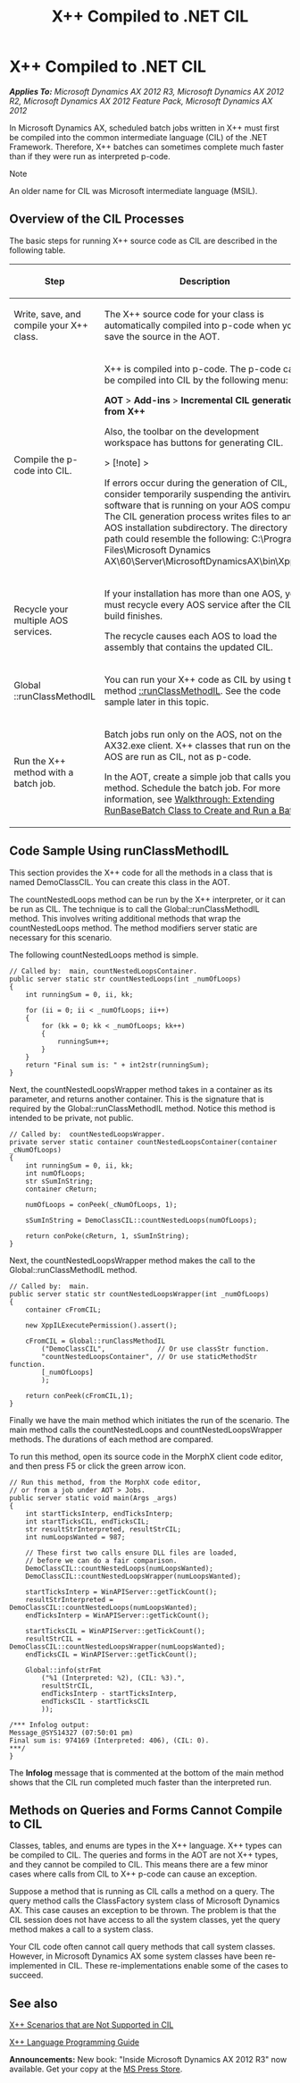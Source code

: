 ﻿---
title: X++ Compiled to .NET CIL
TOCTitle: X++ Compiled to .NET CIL
ms:assetid: 02098aad-2028-4f59-b53f-6b0bd002b25a
ms:mtpsurl: https://msdn.microsoft.com/en-us/library/Gg839855(v=AX.60)
ms:contentKeyID: 35240123
ms.date: 05/18/2015
mtps_version: v=AX.60
---

# X++ Compiled to .NET CIL 


_**Applies To:** Microsoft Dynamics AX 2012 R3, Microsoft Dynamics AX 2012 R2, Microsoft Dynamics AX 2012 Feature Pack, Microsoft Dynamics AX 2012_

In Microsoft Dynamics AX, scheduled batch jobs written in X++ must first be compiled into the common intermediate language (CIL) of the .NET Framework. Therefore, X++ batches can sometimes complete much faster than if they were run as interpreted p-code.


> [!NOTE]
> <P>An older name for CIL was Microsoft intermediate language (MSIL).</P>



## Overview of the CIL Processes

The basic steps for running X++ source code as CIL are described in the following table.

<table>
<colgroup>
<col style="width: 50%" />
<col style="width: 50%" />
</colgroup>
<thead>
<tr class="header">
<th><p>Step</p></th>
<th><p>Description</p></th>
</tr>
</thead>
<tbody>
<tr class="odd">
<td><p>Write, save, and compile your X++ class.</p></td>
<td><p>The X++ source code for your class is automatically compiled into p-code when you save the source in the AOT.</p></td>
</tr>
<tr class="even">
<td><p>Compile the p-code into CIL.</p></td>
<td><p>X++ is compiled into p-code. The p-code can be compiled into CIL by the following menu:</p>
<p><strong>AOT</strong> &gt; <strong>Add-ins</strong> &gt; <strong>Incremental CIL generation from X++</strong></p>
<p>Also, the toolbar on the development workspace has buttons for generating CIL.</p>
> [!note]  
> <P>If errors occur during the generation of CIL, consider temporarily suspending the antivirus software that is running on your AOS computer. The CIL generation process writes files to an AOS installation subdirectory. The directory path could resemble the following: C:\Program Files\Microsoft Dynamics AX\60\Server\MicrosoftDynamicsAX\bin\XppIL\</P>
</td>
</tr>
<tr class="odd">
<td><p>Recycle your multiple AOS services.</p></td>
<td><p>If your installation has more than one AOS, you must recycle every AOS service after the CIL build finishes.</p>
<p>The recycle causes each AOS to load the assembly that contains the updated CIL.</p></td>
</tr>
<tr class="even">
<td><p>Global ::runClassMethodIL</p></td>
<td><p>You can run your X++ code as CIL by using the method <a href="https://msdn.microsoft.com/en-us/library/gg802844(v=ax.60)">::runClassMethodIL</a>. See the code sample later in this topic.</p></td>
</tr>
<tr class="odd">
<td><p>Run the X++ method with a batch job.</p></td>
<td><p>Batch jobs run only on the AOS, not on the AX32.exe client. X++ classes that run on the AOS are run as CIL, not as p-code.</p>
<p>In the AOT, create a simple job that calls your method. Schedule the batch job. For more information, see <a href="walkthrough-extending-runbasebatch-class-to-create-and-run-a-batch.md">Walkthrough: Extending RunBaseBatch Class to Create and Run a Batch</a>.</p></td>
</tr>
</tbody>
</table>


## Code Sample Using runClassMethodIL

This section provides the X++ code for all the methods in a class that is named DemoClassCIL. You can create this class in the AOT.

The countNestedLoops method can be run by the X++ interpreter, or it can be run as CIL. The technique is to call the Global::runClassMethodIL method. This involves writing additional methods that wrap the countNestedLoops method. The method modifiers server static are necessary for this scenario.

The following countNestedLoops method is simple.

    // Called by:  main, countNestedLoopsContainer.
    public server static str countNestedLoops(int _numOfLoops)
    {
        int runningSum = 0, ii, kk;
        
        for (ii = 0; ii < _numOfLoops; ii++)
        {
            for (kk = 0; kk < _numOfLoops; kk++)
            {
                runningSum++;
            }
        }
        return "Final sum is: " + int2str(runningSum);
    }

Next, the countNestedLoopsWrapper method takes in a container as its parameter, and returns another container. This is the signature that is required by the Global::runClassMethodIL method. Notice this method is intended to be private, not public.

    // Called by:  countNestedLoopsWrapper.
    private server static container countNestedLoopsContainer(container _cNumOfLoops)
    {
        int runningSum = 0, ii, kk;
        int numOfLoops;
        str sSumInString;
        container cReturn;
    
        numOfLoops = conPeek(_cNumOfLoops, 1);
    
        sSumInString = DemoClassCIL::countNestedLoops(numOfLoops);
    
        return conPoke(cReturn, 1, sSumInString);
    }

Next, the countNestedLoopsWrapper method makes the call to the Global::runClassMethodIL method.

    // Called by:  main.
    public server static str countNestedLoopsWrapper(int _numOfLoops)
    {
        container cFromCIL;
        
        new XppILExecutePermission().assert();
        
        cFromCIL = Global::runClassMethodIL
            ("DemoClassCIL",             // Or use classStr function.
            "countNestedLoopsContainer", // Or use staticMethodStr function.
            [_numOfLoops]
            );
        
        return conPeek(cFromCIL,1);
    }

Finally we have the main method which initiates the run of the scenario. The main method calls the countNestedLoops and countNestedLoopsWrapper methods. The durations of each method are compared.

To run this method, open its source code in the MorphX client code editor, and then press F5 or click the green arrow icon.

    // Run this method, from the MorphX code editor,
    // or from a job under AOT > Jobs.
    public server static void main(Args _args)
    {
        int startTicksInterp, endTicksInterp;
        int startTicksCIL, endTicksCIL;
        str resultStrInterpreted, resultStrCIL;
        int numLoopsWanted = 987;
        
        // These first two calls ensure DLL files are loaded,
        // before we can do a fair comparison.    
        DemoClassCIL::countNestedLoops(numLoopsWanted);
        DemoClassCIL::countNestedLoopsWrapper(numLoopsWanted);
    
        startTicksInterp = WinAPIServer::getTickCount();
        resultStrInterpreted = DemoClassCIL::countNestedLoops(numLoopsWanted);
        endTicksInterp = WinAPIServer::getTickCount();
    
        startTicksCIL = WinAPIServer::getTickCount();
        resultStrCIL = DemoClassCIL::countNestedLoopsWrapper(numLoopsWanted);
        endTicksCIL = WinAPIServer::getTickCount();
        
        Global::info(strFmt
            ("%1 (Interpreted: %2), (CIL: %3).",
            resultStrCIL,
            endTicksInterp - startTicksInterp,
            endTicksCIL - startTicksCIL
            ));
    
    /*** Infolog output:
    Message_@SYS14327 (07:50:01 pm)
    Final sum is: 974169 (Interpreted: 406), (CIL: 0).
    ***/
    }

The **Infolog** message that is commented at the bottom of the main method shows that the CIL run completed much faster than the interpreted run.

## Methods on Queries and Forms Cannot Compile to CIL

Classes, tables, and enums are types in the X++ language. X++ types can be compiled to CIL. The queries and forms in the AOT are not X++ types, and they cannot be compiled to CIL. This means there are a few minor cases where calls from CIL to X++ p-code can cause an exception.

Suppose a method that is running as CIL calls a method on a query. The query method calls the ClassFactory system class of Microsoft Dynamics AX. This case causes an exception to be thrown. The problem is that the CIL session does not have access to all the system classes, yet the query method makes a call to a system class.

Your CIL code often cannot call query methods that call system classes. However, in Microsoft Dynamics AX some system classes have been re-implemented in CIL. These re-implementations enable some of the cases to succeed.

## See also

[X++ Scenarios that are Not Supported in CIL](x-scenarios-that-are-not-supported-in-cil.md)

[X++ Language Programming Guide](x-language-programming-guide.md)

  
**Announcements:** New book: "Inside Microsoft Dynamics AX 2012 R3" now available. Get your copy at the [MS Press Store](https://www.microsoftpressstore.com/store/inside-microsoft-dynamics-ax-2012-r3-9780735685109).

